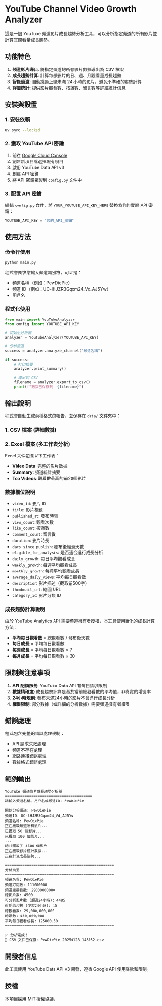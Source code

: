 # YouTube Channel Video Growth Analyzer

這是一個 YouTube 頻道影片成長趨勢分析工具，可以分析指定頻道的所有影片並計算其觀看量成長趨勢。

## 功能特色

1. **頻道影片導出**: 將指定頻道的所有影片數據導出為 CSV 檔案
2. **成長趨勢計算**: 計算每部影片的日、週、月觀看量成長趨勢
3. **智能過濾**: 自動跳過上線未滿 24 小時的影片，避免不準確的趨勢計算
4. **詳細統計**: 提供影片觀看數、按讚數、留言數等詳細統計信息

## 安裝與設置

### 1. 安裝依賴

```bash
uv sync --locked
```

### 2. 獲取 YouTube API 密鑰

1. 前往 [Google Cloud Console](https://console.developers.google.com/)
2. 創建新項目或選擇現有項目
3. 啟用 YouTube Data API v3
4. 創建 API 密鑰
5. 將 API 密鑰複製到 `config.py` 文件中

### 3. 配置 API 密鑰

編輯 `config.py` 文件，將 `YOUR_YOUTUBE_API_KEY_HERE` 替換為您的實際 API 密鑰：

```python
YOUTUBE_API_KEY = "您的_API_密鑰"
```

## 使用方法

### 命令行使用

```bash
python main.py
```

程式會要求您輸入頻道識別符，可以是：
- 頻道名稱（例如：PewDiePie）
- 頻道 ID（例如：UC-lHJZR3Gqxm24_Vd_AJ5Yw）
- 用戶名

### 程式化使用

```python
from main import YouTubeAnalyzer
from config import YOUTUBE_API_KEY

# 初始化分析器
analyzer = YouTubeAnalyzer(YOUTUBE_API_KEY)

# 分析頻道
success = analyzer.analyze_channel("頻道名稱")

if success:
    # 打印摘要
    analyzer.print_summary()

    # 導出到 CSV
    filename = analyzer.export_to_csv()
    print(f"數據已保存到: {filename}")
```

## 輸出說明

程式會自動生成兩種格式的報告，並保存在 `data/` 文件夾中：

### 1. CSV 檔案 (詳細數據)

### 2. Excel 檔案 (多工作表分析)

Excel 文件包含以下工作表：
- **Video Data**: 完整的影片數據
- **Summary**: 頻道統計摘要
- **Top Videos**: 觀看數最高的前20個影片

### 數據欄位說明

- `video_id`: 影片 ID
- `title`: 影片標題
- `published_at`: 發布時間
- `view_count`: 觀看次數
- `like_count`: 按讚數
- `comment_count`: 留言數
- `duration`: 影片時長
- `days_since_publish`: 發布後經過天數
- `eligible_for_analysis`: 是否適合進行成長分析
- `daily_growth`: 每日平均觀看成長
- `weekly_growth`: 每週平均觀看成長
- `monthly_growth`: 每月平均觀看成長
- `average_daily_views`: 平均每日觀看數
- `description`: 影片描述（截取前500字）
- `thumbnail_url`: 縮圖 URL
- `category_id`: 影片分類 ID

### 成長趨勢計算說明

由於 YouTube Analytics API 需要頻道擁有者授權，本工具使用簡化的成長計算方法：

- **平均每日觀看數** = 總觀看數 / 發布後天數
- **每日成長** = 平均每日觀看數
- **每週成長** = 平均每日觀看數 × 7
- **每月成長** = 平均每日觀看數 × 30

## 限制與注意事項

1. **API 配額限制**: YouTube Data API 有每日請求限制
2. **數據精確度**: 成長趨勢計算是基於當前總觀看數的平均值，非真實的增長率
3. **24小時規則**: 發布未滿24小時的影片不會進行成長分析
4. **權限限制**: 部分數據（如詳細的分析數據）需要頻道擁有者權限

## 錯誤處理

程式包含完整的錯誤處理機制：

- API 請求失敗處理
- 頻道不存在處理
- 網路連接錯誤處理
- 數據格式錯誤處理

## 範例輸出

```
YouTube 頻道影片成長趨勢分析器
========================================
請輸入頻道名稱、用戶名或頻道ID: PewDiePie

開始分析頻道: PewDiePie
頻道ID: UC-lHJZR3Gqxm24_Vd_AJ5Yw
頻道名稱: PewDiePie
正在獲取頻道所有影片...
已獲取 50 個影片...
已獲取 100 個影片...
...
總共獲取了 4500 個影片
正在獲取影片統計數據...
正在計算成長趨勢...

==================================================
分析摘要
==================================================
頻道名稱: PewDiePie
頻道訂閱數: 111000000
頻道總觀看數: 29000000000
總影片數: 4500
可分析影片數 (超過24小時): 4485
近期影片數 (少於24小時): 15
總觀看數: 29,000,000,000
總讚數: 450,000,000
平均每日觀看成長: 125000.50
==================================================

✅ 分析完成！
📁 CSV 文件已保存: PewDiePie_20250128_143052.csv
```

## 開發者信息

此工具使用 YouTube Data API v3 開發，遵循 Google API 使用條款和限制。

## 授權

本項目採用 MIT 授權協議。
